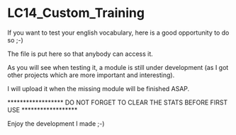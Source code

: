 # LC14_Custom_Training
If you want to test your english vocabulary, here is a good opportunity to do so ;-)

The file is put here so that anybody can access it.

As you will see when testing it, a module is still under development (as I got other projects which are more important and interesting).

I will upload it when the missing module will be finished ASAP.

****************** DO NOT FORGET TO CLEAR THE STATS BEFORE FIRST USE ******************

Enjoy the development I made ;-)
